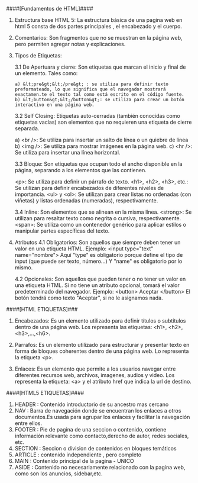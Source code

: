 ####[Fundamentos de HTML]####


1. Estructura base  HTML 5: 
   La estructura básica de una pagina web en html 5 consta de dos partes principales , el encabezado y el cuerpo.

2. Comentarios: 
   Son fragmentos  que no se muestran en la  página web, pero permiten agregar notas y explicaciones.

3. Tipos de Etiquetas:

   3.1 De Apertuara y cierre: 
       Son etiquetas que marcan el inicio y final de un elemento. Tales como: 
       
       a) &lt;pre&gt;&lt;/pre&gt; : se utiliza para definir texto preformateado, lo que significa que el navegador mostrará exactamen.te el texto tal como está escrito en el código fuente.
       b) &lt;button&gt;&lt;/button&gt;: se utiliza para crear un botón interactivo en una página web.

   3.2 Self Closing: 
      Etiquetas auto-cerradas (también conocidas como etiquetas vacías) son elementos que no requieren una etiqueta de cierre separada.

      a) &lt;br /&gt;: Se utiliza para insertar un salto de línea o un quiebre de línea
      b) &lt;img /&gt;: Se utiliza para mostrar imágenes en la página web.
      c) &lt;hr /&gt;: Se utiliza para insertar una línea horizontal.
   

   3.3 Bloque: Son etiquetas que ocupan  todo el ancho disponible en la página, separando a los elementos que las contienen.

   &lt;p&gt;: Se utiliza para definir un párrafo de texto.
   &lt;h1&gt;, &lt;h2&gt;, &lt;h3&gt;, etc.: Se utilizan para definir encabezados de diferentes niveles de importancia.
   &lt;ul&gt; y &lt;ol&gt;: Se utilizan para crear listas no ordenadas (con viñetas) y listas ordenadas (numeradas), respectivamente.

   3.4 Inline: Son  elementos que se alinean en la misma línea.
    &lt;strong&gt;: Se utilizan para resaltar texto como negrita o cursiva, respectivamente.
    &lt;span&gt;: Se utiliza como un contenedor genérico para aplicar estilos o manipular partes específicas del texto.

4. Atributos
   4.1 Obligatorios: Son aquellos que siempre deben tener un valor en una etiqueta HTML.
   Ejemplo: &lt;input type="text" name="nombre"&gt;
            Aquí "type" es obligatorio porque define el tipo de input (que puede ser texto, número...)
            Y "name" es obligatorio por lo mismo.

    4.2 Opcionales: Son aquellos que pueden tener o no tener un valor en una etiqueta HTML.
               Si no tiene un atributo opcional, tomará el valor predeterminado del navegador.
              Ejemplo: &lt;button&gt; Aceptar &lt;/button&gt;
                      El botón tendrá como texto "Aceptar", si no le asignamos nada.

####[HTML ETIQUETAS]###

1. Encabezados: Es un elemento utilizado para definir títulos o subtítulos dentro de una página web. Los representa las etiquetas: &lt;h1&gt;, &lt;h2&gt;, &lt;h3&gt;,...,&lt;h6&gt;.

2. Parrafos: Es un elemento utilizado para estructurar y presentar texto en forma de bloques coherentes dentro de una página web. Lo representa la etiqueta &lt;p&gt;.

3. Enlaces: Es un elemento que permite a los usuarios navegar entre diferentes recursos web, archivos, imagenes, audios y video. Los representa la etiqueta: &lt;a&gt; y el atributo href que indica la url de destino.


####[HTML5 ETIQUETAS]####

1. HEADER : Contenido introductorio de su ancestro mas cercano
2. NAV : Barra de navegación donde se encuentran los enlaces  a otros documentos.Es usada para agrupar los enlaces y facilitar la navegación entre ellos.   
3. FOOTER : Pie de pagina de una seccion o contenido, contiene información relevante como contacto,derecho de autor, redes sociales, etc.
4. SECTION : Seccion o division de contenidos en bloques temáticos
5. ARTICLE : contenido independiente , pero completo
6. MAIN : Contenido principal de la pagina - UNICO
7. ASIDE : Contenido no necesariamente relacionado con la pagina web, como son los anuncios, sidebar,etc.